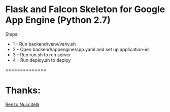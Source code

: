 Flask and Falcon Skeleton for Google App Engine (Python 2.7)
===============

Steps:

* 1 - Run backend/venv/venv.sh
* 2 - Open backend/appengine/app.yaml and set up application-id
* 3 - Run run.sh to run server
* 4 - Run deploy.sh to deploy

==============

Thanks:
==============
[Renzo Nuccitelli](https://github.com/renzon)

